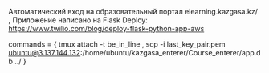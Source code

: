 Автоматический вход на образовательный портал elearning.kazgasa.kz/ , Приложение написано на Flask
Deploy: https://www.twilio.com/blog/deploy-flask-python-app-aws


commands = {
tmux attach -t be_in_line ,
scp -i last_key_pair.pem ubuntu@3.137.144.132:/home/ubuntu/kazgasa_enterer/Course_enterer/app.db ../
}
